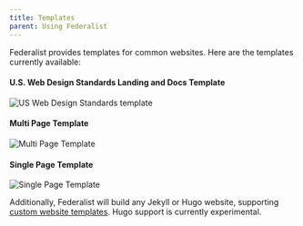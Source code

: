 ```yaml
---
title: Templates
parent: Using Federalist
---
```


Federalist provides templates for common websites. Here are the templates currently available:

#### U.S. Web Design Standards Landing and Docs Template

![US Web Design Standards template](https://federalist.18f.gov/images/uswds.thumb.png)

#### Multi Page Template

![Multi Page Template](https://federalist.18f.gov/images/team.thumb.png)

#### Single Page Template

![Single Page Template](https://federalist.18f.gov/images/landing.thumb.png)

Additionally, Federalist will build any Jekyll or Hugo website, supporting [custom website templates]({{site.baseurl}}/pages/custom-templates/). Hugo support is currently experimental.
